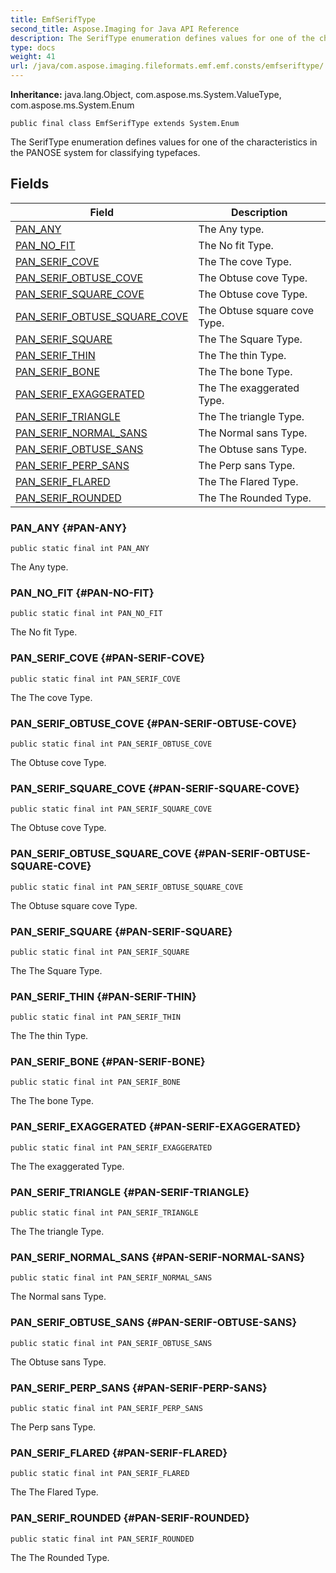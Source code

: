 ```yaml
---
title: EmfSerifType
second_title: Aspose.Imaging for Java API Reference
description: The SerifType enumeration defines values for one of the characteristics in the PANOSE system for classifying typefaces.
type: docs
weight: 41
url: /java/com.aspose.imaging.fileformats.emf.emf.consts/emfseriftype/
---
```

**Inheritance:**
java.lang.Object, com.aspose.ms.System.ValueType, com.aspose.ms.System.Enum
```
public final class EmfSerifType extends System.Enum
```

The SerifType enumeration defines values for one of the characteristics in the PANOSE system for classifying typefaces.
## Fields

| Field | Description |
| --- | --- |
| [PAN_ANY](#PAN-ANY) | The Any type. |
| [PAN_NO_FIT](#PAN-NO-FIT) | The No fit Type. |
| [PAN_SERIF_COVE](#PAN-SERIF-COVE) | The The cove Type. |
| [PAN_SERIF_OBTUSE_COVE](#PAN-SERIF-OBTUSE-COVE) | The Obtuse cove Type. |
| [PAN_SERIF_SQUARE_COVE](#PAN-SERIF-SQUARE-COVE) | The Obtuse cove Type. |
| [PAN_SERIF_OBTUSE_SQUARE_COVE](#PAN-SERIF-OBTUSE-SQUARE-COVE) | The Obtuse square cove Type. |
| [PAN_SERIF_SQUARE](#PAN-SERIF-SQUARE) | The The Square Type. |
| [PAN_SERIF_THIN](#PAN-SERIF-THIN) | The The thin Type. |
| [PAN_SERIF_BONE](#PAN-SERIF-BONE) | The The bone Type. |
| [PAN_SERIF_EXAGGERATED](#PAN-SERIF-EXAGGERATED) | The The exaggerated Type. |
| [PAN_SERIF_TRIANGLE](#PAN-SERIF-TRIANGLE) | The The triangle Type. |
| [PAN_SERIF_NORMAL_SANS](#PAN-SERIF-NORMAL-SANS) | The Normal sans Type. |
| [PAN_SERIF_OBTUSE_SANS](#PAN-SERIF-OBTUSE-SANS) | The Obtuse sans Type. |
| [PAN_SERIF_PERP_SANS](#PAN-SERIF-PERP-SANS) | The Perp sans Type. |
| [PAN_SERIF_FLARED](#PAN-SERIF-FLARED) | The The Flared Type. |
| [PAN_SERIF_ROUNDED](#PAN-SERIF-ROUNDED) | The The Rounded Type. |
### PAN_ANY {#PAN-ANY}
```
public static final int PAN_ANY
```


The Any type.

### PAN_NO_FIT {#PAN-NO-FIT}
```
public static final int PAN_NO_FIT
```


The No fit Type.

### PAN_SERIF_COVE {#PAN-SERIF-COVE}
```
public static final int PAN_SERIF_COVE
```


The The cove Type.

### PAN_SERIF_OBTUSE_COVE {#PAN-SERIF-OBTUSE-COVE}
```
public static final int PAN_SERIF_OBTUSE_COVE
```


The Obtuse cove Type.

### PAN_SERIF_SQUARE_COVE {#PAN-SERIF-SQUARE-COVE}
```
public static final int PAN_SERIF_SQUARE_COVE
```


The Obtuse cove Type.

### PAN_SERIF_OBTUSE_SQUARE_COVE {#PAN-SERIF-OBTUSE-SQUARE-COVE}
```
public static final int PAN_SERIF_OBTUSE_SQUARE_COVE
```


The Obtuse square cove Type.

### PAN_SERIF_SQUARE {#PAN-SERIF-SQUARE}
```
public static final int PAN_SERIF_SQUARE
```


The The Square Type.

### PAN_SERIF_THIN {#PAN-SERIF-THIN}
```
public static final int PAN_SERIF_THIN
```


The The thin Type.

### PAN_SERIF_BONE {#PAN-SERIF-BONE}
```
public static final int PAN_SERIF_BONE
```


The The bone Type.

### PAN_SERIF_EXAGGERATED {#PAN-SERIF-EXAGGERATED}
```
public static final int PAN_SERIF_EXAGGERATED
```


The The exaggerated Type.

### PAN_SERIF_TRIANGLE {#PAN-SERIF-TRIANGLE}
```
public static final int PAN_SERIF_TRIANGLE
```


The The triangle Type.

### PAN_SERIF_NORMAL_SANS {#PAN-SERIF-NORMAL-SANS}
```
public static final int PAN_SERIF_NORMAL_SANS
```


The Normal sans Type.

### PAN_SERIF_OBTUSE_SANS {#PAN-SERIF-OBTUSE-SANS}
```
public static final int PAN_SERIF_OBTUSE_SANS
```


The Obtuse sans Type.

### PAN_SERIF_PERP_SANS {#PAN-SERIF-PERP-SANS}
```
public static final int PAN_SERIF_PERP_SANS
```


The Perp sans Type.

### PAN_SERIF_FLARED {#PAN-SERIF-FLARED}
```
public static final int PAN_SERIF_FLARED
```


The The Flared Type.

### PAN_SERIF_ROUNDED {#PAN-SERIF-ROUNDED}
```
public static final int PAN_SERIF_ROUNDED
```


The The Rounded Type.

